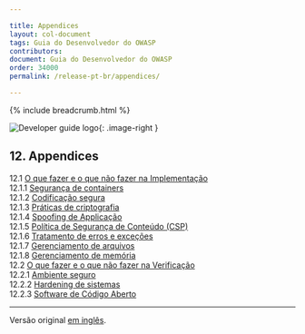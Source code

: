```yaml
---

title: Appendices
layout: col-document
tags: Guia do Desenvolvedor do OWASP
contributors:
document: Guia do Desenvolvedor do OWASP
order: 34000
permalink: /release-pt-br/appendices/

---
```


{% include breadcrumb.html %}

<style type="text/css">
.image-right {
  height: 180px;
  display: block;
  margin-left: auto;
  margin-right: auto;
  float: right;
}
</style>

![Developer guide logo](../../assets/images/dg_logo.png "Guia do Desenvolvedor do OWASP"){: .image-right }

## 12. Appendices

12.1 [O que fazer e o que não fazer na Implementação](01-implementation-dos-donts/toc.md)  
12.1.1 [Segurança de containers](01-implementation-dos-donts/01-container-security.md)  
12.1.2 [Codificação segura](01-implementation-dos-donts/02-secure-coding.md)  
12.1.3 [Práticas de criptografia](01-implementation-dos-donts/03-cryptographic-practices.md)  
12.1.4 [Spoofing de Applicação](01-implementation-dos-donts/04-application-spoofing.md)  
12.1.5 [Política de Segurança de Conteúdo (CSP)](01-implementation-dos-donts/05-content-security-policy.md)  
12.1.6 [Tratamento de erros e exceções](01-implementation-dos-donts/06-exception-error-handling.md)  
12.1.7 [Gerenciamento de arquivos](01-implementation-dos-donts/07-file-management.md)  
12.1.8 [Gerenciamento de memória](01-implementation-dos-donts/08-memory-management.md)  
12.2 [O que fazer e o que não fazer na Verificação](02-verification-dos-donts/toc.md)  
12.2.1 [Ambiente seguro](02-verification-dos-donts/01-secure-environment.md)  
12.2.2 [Hardening de sistemas](02-verification-dos-donts/02-system-hardening.md)  
12.2.3 [Software de Código Aberto](02-verification-dos-donts/03-open-source-software.md)  

----

Versão original [em inglês][release1400].

[release1400]: https://github.com/OWASP/www-project-developer-guide/blob/main/draft/14-appendices/toc.md
